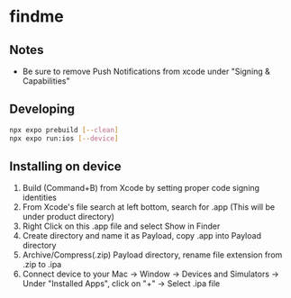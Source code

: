 # findme

## Notes

- Be sure to remove Push Notifications from xcode under "Signing & Capabilities"

## Developing

```bash
npx expo prebuild [--clean]
npx expo run:ios [--device]
```

## Installing on device

1. Build (Command+B) from Xcode by setting proper code signing identities
2. From Xcode's file search at left bottom, search for .app (This will be under product directory)
3. Right Click on this .app file and select Show in Finder
4. Create directory and name it as Payload, copy .app into Payload directory
5. Archive/Compress(.zip) Payload directory, rename file extension from .zip to .ipa
6. Connect device to your Mac -> Window -> Devices and Simulators -> Under "Installed Apps", click on "+" -> Select .ipa file
